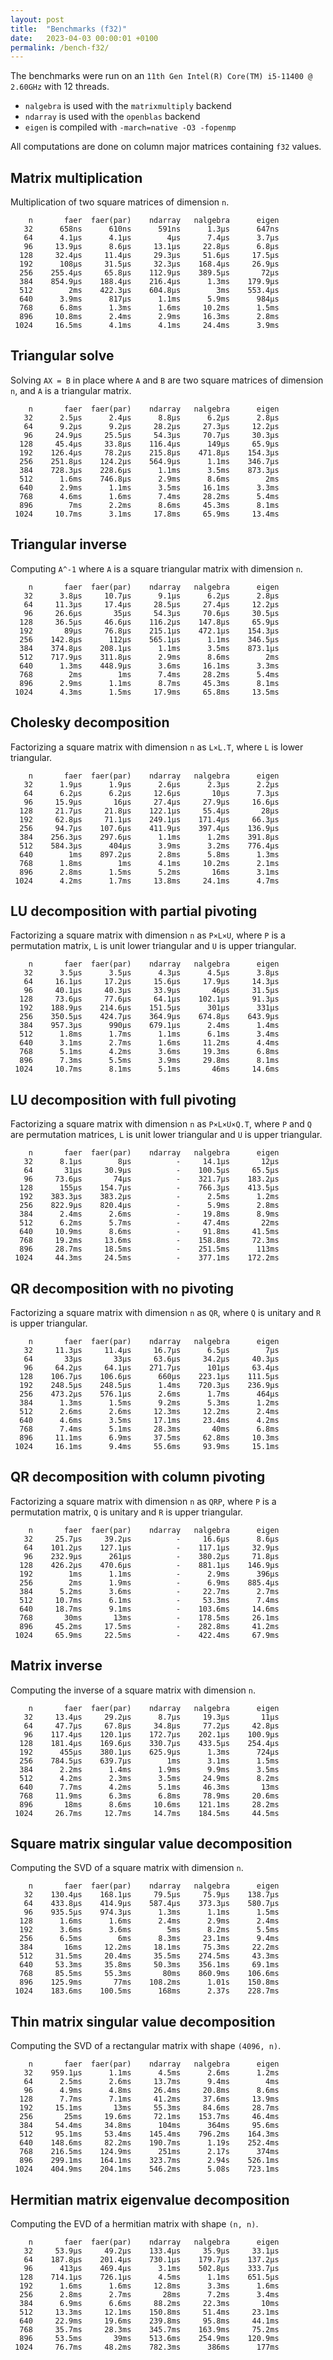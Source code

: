 ```yaml
---
layout: post
title:  "Benchmarks (f32)"
date:   2023-04-03 00:00:01 +0100
permalink: /bench-f32/
---
```


The benchmarks were run on an `11th Gen Intel(R) Core(TM) i5-11400 @ 2.60GHz` with 12 threads.  
- `nalgebra` is used with the `matrixmultiply` backend
- `ndarray` is used with the `openblas` backend
- `eigen` is compiled with `-march=native -O3 -fopenmp`

All computations are done on column major matrices containing `f32` values.

## Matrix multiplication

Multiplication of two square matrices of dimension `n`.

```
    n       faer  faer(par)    ndarray   nalgebra      eigen
   32      658ns      610ns      591ns      1.3µs      647ns
   64      4.1µs      4.1µs        4µs      7.4µs      3.7µs
   96     13.9µs      8.6µs     13.1µs     22.8µs      6.8µs
  128     32.4µs     11.4µs     29.3µs     51.6µs     17.5µs
  192      108µs     31.5µs     32.3µs    168.4µs     26.9µs
  256    255.4µs     65.8µs    112.9µs    389.5µs       72µs
  384    854.9µs    188.4µs    216.4µs      1.3ms    179.9µs
  512        2ms    422.3µs    604.8µs        3ms    553.4µs
  640      3.9ms      817µs      1.1ms      5.9ms      984µs
  768      6.8ms      1.3ms      1.6ms     10.2ms      1.5ms
  896     10.8ms      2.4ms      2.9ms     16.3ms      2.8ms
 1024     16.5ms      4.1ms      4.1ms     24.4ms      3.9ms
```

## Triangular solve

Solving `AX = B` in place where `A` and `B` are two square matrices of dimension `n`, and `A` is a triangular matrix.

```
    n       faer  faer(par)    ndarray   nalgebra      eigen
   32      2.5µs      2.4µs      8.8µs      6.2µs      2.8µs
   64      9.2µs      9.2µs     28.2µs     27.3µs     12.2µs
   96     24.9µs     25.5µs     54.3µs     70.7µs     30.3µs
  128     45.4µs     33.8µs    116.4µs      149µs     65.9µs
  192    126.4µs     78.2µs    215.8µs    471.8µs    154.3µs
  256    251.8µs    124.2µs    564.9µs      1.1ms    346.7µs
  384    728.3µs    228.6µs      1.1ms      3.5ms    873.3µs
  512      1.6ms    746.8µs      2.9ms      8.6ms        2ms
  640      2.9ms      1.1ms      3.5ms     16.1ms      3.3ms
  768      4.6ms      1.6ms      7.4ms     28.2ms      5.4ms
  896        7ms      2.2ms      8.6ms     45.3ms      8.1ms
 1024     10.7ms      3.1ms     17.8ms     65.9ms     13.4ms
```

## Triangular inverse

Computing `A^-1` where `A` is a square triangular matrix with dimension `n`.

```
    n       faer  faer(par)    ndarray   nalgebra      eigen
   32      3.8µs     10.7µs      9.1µs      6.2µs      2.8µs
   64     11.3µs     17.4µs     28.5µs     27.4µs     12.2µs
   96     26.6µs       35µs     54.3µs     70.6µs     30.5µs
  128     36.5µs     46.6µs    116.2µs    147.8µs     65.9µs
  192       89µs     76.8µs    215.1µs    472.1µs    154.3µs
  256    142.8µs      112µs    565.1µs      1.1ms    346.5µs
  384    374.8µs    208.1µs      1.1ms      3.5ms    873.1µs
  512    717.9µs    311.8µs      2.9ms      8.6ms        2ms
  640      1.3ms    448.9µs      3.6ms     16.1ms      3.3ms
  768        2ms        1ms      7.4ms     28.2ms      5.4ms
  896      2.9ms      1.1ms      8.7ms     45.3ms      8.1ms
 1024      4.3ms      1.5ms     17.9ms     65.8ms     13.5ms
```

## Cholesky decomposition

Factorizing a square matrix with dimension `n` as `L×L.T`, where `L` is lower triangular.

```
    n       faer  faer(par)    ndarray   nalgebra      eigen
   32      1.9µs      1.9µs      2.6µs      2.3µs      2.2µs
   64      6.2µs      6.2µs     12.6µs       10µs      7.3µs
   96     15.9µs       16µs     27.4µs     27.9µs     16.6µs
  128     21.7µs     21.8µs    122.1µs     55.4µs       28µs
  192     62.8µs     71.1µs    249.1µs    171.4µs     66.3µs
  256     94.7µs    107.6µs    411.9µs    397.4µs    136.9µs
  384    256.3µs    297.6µs      1.1ms      1.2ms    391.8µs
  512    584.3µs      404µs      3.9ms      3.2ms    776.4µs
  640        1ms    897.2µs      2.8ms      5.8ms      1.3ms
  768      1.8ms        1ms      4.1ms     10.2ms      2.1ms
  896      2.8ms      1.5ms      5.2ms       16ms      3.1ms
 1024      4.2ms      1.7ms     13.8ms     24.1ms      4.7ms
```

## LU decomposition with partial pivoting

Factorizing a square matrix with dimension `n` as `P×L×U`, where `P` is a permutation matrix, `L` is unit lower triangular and `U` is upper triangular.

```
    n       faer  faer(par)    ndarray   nalgebra      eigen
   32      3.5µs      3.5µs      4.3µs      4.5µs      3.8µs
   64     16.1µs     17.2µs     15.6µs     17.9µs     14.3µs
   96     40.1µs     40.3µs     33.9µs       46µs     31.5µs
  128     73.6µs     77.6µs     64.1µs    102.1µs     91.3µs
  192    188.9µs    214.6µs    151.5µs      301µs      331µs
  256    350.5µs    424.7µs    364.9µs    674.8µs    643.9µs
  384    957.3µs      990µs    679.1µs      2.4ms      1.4ms
  512      1.8ms      1.7ms      1.1ms      6.1ms      3.4ms
  640      3.1ms      2.7ms      1.6ms     11.2ms      4.4ms
  768      5.1ms      4.2ms      3.6ms     19.3ms      6.8ms
  896      7.3ms      5.5ms      3.9ms     29.8ms      8.1ms
 1024     10.7ms      8.1ms      5.1ms       46ms     14.6ms
```

## LU decomposition with full pivoting

Factorizing a square matrix with dimension `n` as `P×L×U×Q.T`, where `P` and `Q` are permutation matrices, `L` is unit lower triangular and `U` is upper triangular.

```
    n       faer  faer(par)    ndarray   nalgebra      eigen
   32      8.1µs        8µs          -     14.1µs       12µs
   64       31µs     30.9µs          -    100.5µs     65.5µs
   96     73.6µs       74µs          -    321.7µs    183.2µs
  128      155µs    154.7µs          -    766.3µs    413.5µs
  192    383.3µs    383.2µs          -      2.5ms      1.2ms
  256    822.9µs    820.4µs          -      5.9ms      2.8ms
  384      2.4ms      2.6ms          -     19.8ms      8.9ms
  512      6.2ms      5.7ms          -     47.4ms       22ms
  640     10.9ms      8.6ms          -     91.8ms     41.5ms
  768     19.2ms     13.6ms          -    158.8ms     72.3ms
  896     28.7ms     18.5ms          -    251.5ms      113ms
 1024     44.3ms     24.5ms          -    377.1ms    172.2ms
```

## QR decomposition with no pivoting

Factorizing a square matrix with dimension `n` as `QR`, where `Q` is unitary and `R` is upper triangular.

```
    n       faer  faer(par)    ndarray   nalgebra      eigen
   32     11.3µs     11.4µs     16.7µs      6.5µs        7µs
   64       33µs       33µs     63.6µs     34.2µs     40.3µs
   96     64.2µs     64.1µs    271.7µs      101µs     63.4µs
  128    106.7µs    106.6µs      660µs    223.1µs    111.5µs
  192    248.5µs    248.5µs      1.4ms    720.3µs    236.9µs
  256    473.2µs    576.1µs      2.6ms      1.7ms      464µs
  384      1.3ms      1.5ms      9.2ms      5.3ms      1.2ms
  512      2.6ms      2.6ms     12.3ms     12.2ms      2.4ms
  640      4.6ms      3.5ms     17.1ms     23.4ms      4.2ms
  768      7.4ms      5.1ms     28.3ms       40ms      6.8ms
  896     11.1ms      6.9ms     37.5ms     62.8ms     10.3ms
 1024     16.1ms      9.4ms     55.6ms     93.9ms     15.1ms
```

## QR decomposition with column pivoting

Factorizing a square matrix with dimension `n` as `QRP`, where `P` is a permutation matrix, `Q` is unitary and `R` is upper triangular.

```
    n       faer  faer(par)    ndarray   nalgebra      eigen
   32     25.7µs     39.2µs          -     16.6µs      8.6µs
   64    101.2µs    127.1µs          -    117.1µs     32.9µs
   96    232.9µs      261µs          -    380.2µs     71.8µs
  128    426.2µs    470.6µs          -    881.1µs    146.9µs
  192        1ms      1.1ms          -      2.9ms      396µs
  256        2ms      1.9ms          -      6.9ms    885.4µs
  384      5.2ms      3.6ms          -     22.7ms      2.7ms
  512     10.7ms      6.1ms          -     53.3ms      7.4ms
  640     18.7ms      9.1ms          -    103.6ms     14.6ms
  768       30ms       13ms          -    178.5ms     26.1ms
  896     45.2ms     17.5ms          -    282.8ms     41.2ms
 1024     65.9ms     22.5ms          -    422.4ms     67.9ms
```

## Matrix inverse

Computing the inverse of a square matrix with dimension `n`.

```
    n       faer  faer(par)    ndarray   nalgebra      eigen
   32     13.4µs     29.2µs      8.7µs     19.3µs       11µs
   64     47.7µs     67.8µs     34.8µs     77.2µs     42.8µs
   96    117.4µs    120.1µs    172.7µs    202.1µs    100.9µs
  128    181.4µs    169.6µs    330.7µs    433.5µs    254.4µs
  192      455µs    380.1µs    625.9µs      1.3ms      724µs
  256    784.5µs    639.7µs        1ms      3.1ms      1.5ms
  384      2.2ms      1.4ms      1.9ms      9.9ms      3.5ms
  512      4.2ms      2.3ms      3.5ms     24.9ms      8.2ms
  640      7.7ms      4.2ms      5.1ms     46.3ms       13ms
  768     11.9ms      6.3ms      6.8ms     78.9ms     20.6ms
  896       18ms      8.6ms     10.6ms    121.1ms     28.2ms
 1024     26.7ms     12.7ms     14.7ms    184.5ms     44.5ms
```

## Square matrix singular value decomposition

Computing the SVD of a square matrix with dimension `n`.

```
    n       faer  faer(par)    ndarray   nalgebra      eigen
   32    130.4µs    168.1µs     79.5µs     75.9µs    138.7µs
   64    433.8µs    414.9µs    587.4µs    373.3µs    580.7µs
   96    935.5µs    974.3µs      1.3ms      1.1ms      1.5ms
  128      1.6ms      1.6ms      2.4ms      2.9ms      2.4ms
  192      3.6ms      3.6ms        5ms      8.2ms      5.5ms
  256      6.5ms        6ms      8.3ms     23.1ms      9.4ms
  384       16ms     12.2ms     18.1ms     75.3ms     22.2ms
  512     31.5ms     20.4ms     35.5ms    274.5ms     43.3ms
  640     53.3ms     35.8ms     50.3ms    356.1ms     69.1ms
  768     85.5ms     55.3ms       80ms    860.9ms    106.6ms
  896    125.9ms       77ms    108.2ms      1.01s    150.8ms
 1024    183.6ms    100.5ms      168ms      2.37s    228.7ms
```

## Thin matrix singular value decomposition

Computing the SVD of a rectangular matrix with shape `(4096, n)`.

```
    n       faer  faer(par)    ndarray   nalgebra      eigen
   32    959.1µs      1.1ms      4.5ms      2.6ms      1.2ms
   64      2.5ms      2.6ms     13.7ms      9.4ms        4ms
   96      4.9ms      4.8ms     26.4ms     20.8ms      8.6ms
  128      7.7ms      7.1ms     41.2ms     37.6ms     13.9ms
  192     15.1ms       13ms     55.3ms     84.6ms     28.7ms
  256       25ms     19.6ms     72.1ms    153.7ms     46.4ms
  384     54.4ms     34.8ms      104ms      364ms     95.6ms
  512     95.1ms     53.4ms    145.4ms    796.2ms    164.3ms
  640    148.6ms     82.2ms    190.7ms      1.19s    252.4ms
  768    216.5ms    124.9ms      251ms      2.17s      374ms
  896    299.1ms    164.1ms    323.7ms      2.94s    526.1ms
 1024    404.9ms    204.1ms    546.2ms      5.08s    723.1ms
```

## Hermitian matrix eigenvalue decomposition

Computing the EVD of a hermitian matrix with shape `(n, n)`.

```
    n       faer  faer(par)    ndarray   nalgebra      eigen
   32     53.9µs     49.2µs    133.4µs     35.9µs     33.1µs
   64    187.8µs    201.4µs    730.1µs    179.7µs    137.2µs
   96      413µs    469.4µs      3.1ms    502.8µs    333.7µs
  128    714.1µs    726.1µs      4.5ms      1.1ms    651.5µs
  192      1.6ms      1.6ms     12.8ms      3.3ms      1.6ms
  256      2.8ms      2.7ms       28ms      7.2ms      3.4ms
  384      6.9ms      6.6ms     88.2ms     22.3ms       10ms
  512     13.3ms     12.1ms    150.8ms     51.4ms     23.1ms
  640     22.9ms     19.6ms    239.8ms     95.8ms     44.1ms
  768     35.7ms     28.3ms    345.7ms    163.9ms     75.2ms
  896     53.5ms       39ms    513.6ms    254.9ms    120.9ms
 1024     76.7ms     48.2ms    782.3ms      386ms      177ms
```
